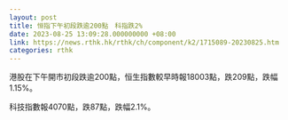 ```yaml
---
layout: post
title: 恒指下午初段跌逾200點　科指跌2%
date: 2023-08-25 13:09:28.000000000 +08:00
link: https://news.rthk.hk/rthk/ch/component/k2/1715089-20230825.htm
categories: rthk
---
```


港股在下午開市初段跌逾200點，恒生指數較早時報18003點，跌209點，跌幅1.15%。

科技指數報4070點，跌87點，跌幅2.1%。
